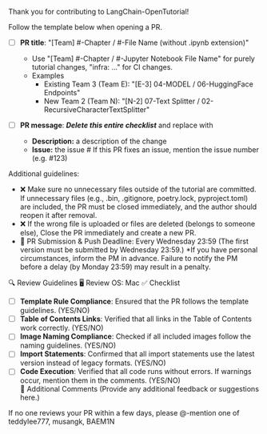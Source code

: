 Thank you for contributing to LangChain-OpenTutorial! 

Follow the template below when opening a PR.

- [ ] **PR title**: "[Team] #-Chapter / #-File Name (without .ipynb extension)"
  - Use "[Team] #-Chapter / #-Jupyter Notebook File Name" for purely tutorial changes, "infra: ..." for CI changes.
  - Examples
    - Existing Team 3 (Team E): "[E-3] 04-MODEL / 06-HuggingFace Endpoints"
    - New Team 2 (Team N): "[N-2] 07-Text Splitter / 02-RecursiveCharacterTextSplitter"

- [ ] **PR message**: ***Delete this entire checklist*** and replace with
    - **Description:** a description of the change
    - **Issue:** the issue # If this PR fixes an issue, mention the issue number (e.g. #123)

Additional guidelines:
- ❌ Make sure no unnecessary files outside of the tutorial are committed. If unnecessary files (e.g., .bin, .gitignore, poetry.lock, pyproject.toml) are included, the PR must be closed immediately, and the author should reopen it after removal.
- ❌ If the wrong file is uploaded or files are deleted (belongs to someone else), Close the PR immediately and create a new PR.
- 💯 PR Submission & Push Deadline: Every Wednesday 23:59 (The first version must be submitted by Wednesday 23:59.) 
  *If you have personal circumstances, inform the PM in advance. Failure to notify the PM before a delay (by Monday 23:59) may result in a penalty.


🔍 Review Guidelines
🖥️ Review OS: Mac
✅ Checklist
 - [ ] **Template Rule Compliance**: Ensured that the PR follows the template guidelines. (YES/NO)
 - [ ] **Table of Contents Links**: Verified that all links in the Table of Contents work correctly. (YES/NO)
 - [ ] **Image Naming Compliance**: Checked if all included images follow the naming guidelines. (YES/NO)
 - [ ] **Import Statements**: Confirmed that all import statements use the latest version instead of legacy formats. (YES/NO)
 - [ ] **Code Execution**: Verified that all code runs without errors. If warnings occur, mention them in the comments. (YES/NO)     
💬 Additional Comments (Provide any additional feedback or suggestions here.)

If no one reviews your PR within a few days, please @-mention one of teddylee777, musangk, BAEM1N
